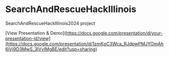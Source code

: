 # SearchAndRescueHackIllinois
SearchAndRescueHackIllinois2024 project

[View Presentation & Demo](https://docs.google.com/presentation/d/your-presentation-id/view](https://docs.google.com/presentation/d/1zmKpC3Wca_RJdpwPMJYOmAh6iVj9D3MwS_3IVvlMgBE/edit?usp=sharing)

